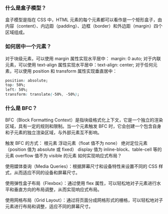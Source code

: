 <!--
 * @Author: mengkun822 1197235402@qq.com
 * @Date: 2023-06-08 19:28:17
 * @LastEditors: mengkun822 1197235402@qq.com
 * @LastEditTime: 2023-06-09 08:54:38
 * @FilePath: \knowledge_planet\docs\md\idea-plugin\css\css基础.md
 * @Description: 这是默认设置,请设置`customMade`, 打开koroFileHeader查看配置 进行设置: https://github.com/OBKoro1/koro1FileHeader/wiki/%E9%85%8D%E7%BD%AE
-->

### 什么是盒子模型？

盒子模型是指在 CSS 中，HTML 元素的每个元素都可以看作是一个矩形盒子，由内容（content）、内边距（padding）、边框（border）和外边距（margin）四个区域组成。

### 如何居中一个元素？

对于块级元素，可以使用 margin 属性实现水平居中： margin: 0 auto;
对于内联元素，可以使用 text-align 属性实现水平居中：text-align: center;
对于任何元素，可以使用 position 和 transform 属性实现垂直居中：

```css
position: absolute;
top: 50%;
left: 50%;
transform: translate(-50%, -50%);
```

### 什么是 BFC？

BFC（Block Formatting Context）是指块级格式化上下文，它是一个独立的渲染区域，具有一定的规则和限制。当一个元素触发 BFC 时，它会创建一个包含自身和子元素的独立渲染区域，与外部元素互不影响。

触发 BFC 的方式：
根元素
浮动元素（float 值不为 none）
绝对定位元素（position 值为 absolute 或 fixed）
display 值为 inline-block、table-cell 等的元素
overflow 值不为 visible 的元素
如何实现响应式布局？

使用媒体查询（Media Queries）：根据屏幕尺寸和设备特性来设置不同的 CSS 样式，从而适应不同的设备和屏幕尺寸。

使用弹性盒子布局（Flexbox）：通过使用 flex 属性，可以轻松地对子元素进行水平和垂直方向的布局调整，从而实现响应式布局。

使用网格布局（Grid Layout）：通过将页面分成网格形式的栅格，可以轻松地对子元素进行布局和调整，适应不同的屏幕尺寸。
